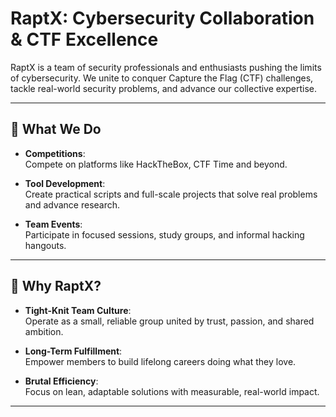 # RaptX: Cybersecurity Collaboration & CTF Excellence  

RaptX is a team of security professionals and enthusiasts pushing the limits of cybersecurity.
We unite to conquer Capture the Flag (CTF) challenges, tackle real-world security problems, and advance our collective expertise.

---

## 🌟 What We Do  

- **Competitions**:  
  Compete on platforms like HackTheBox, CTF Time and beyond.  

- **Tool Development**:  
  Create practical scripts and full-scale projects that solve real problems and advance research.  

- **Team Events**:  
  Participate in focused sessions, study groups, and informal hacking hangouts.  

---

## 🔑 Why RaptX?  

- **Tight-Knit Team Culture**:  
  Operate as a small, reliable group united by trust, passion, and shared ambition.  

- **Long-Term Fulfillment**:  
  Empower members to build lifelong careers doing what they love.  

- **Brutal Efficiency**:  
  Focus on lean, adaptable solutions with measurable, real-world impact.  

---
